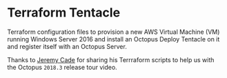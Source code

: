 # Terraform Tentacle
 Terraform configuration files to provision a new AWS Virtual Machine (VM) running Windows Server 2016 and install an Octopus Deploy Tentacle on it and register itself with an Octopus Server.

 Thanks to [Jeremy Cade](https://github.com/JeremyCade) for sharing his Terrraform scripts to help us with the Octopus `2018.3` release tour video.
